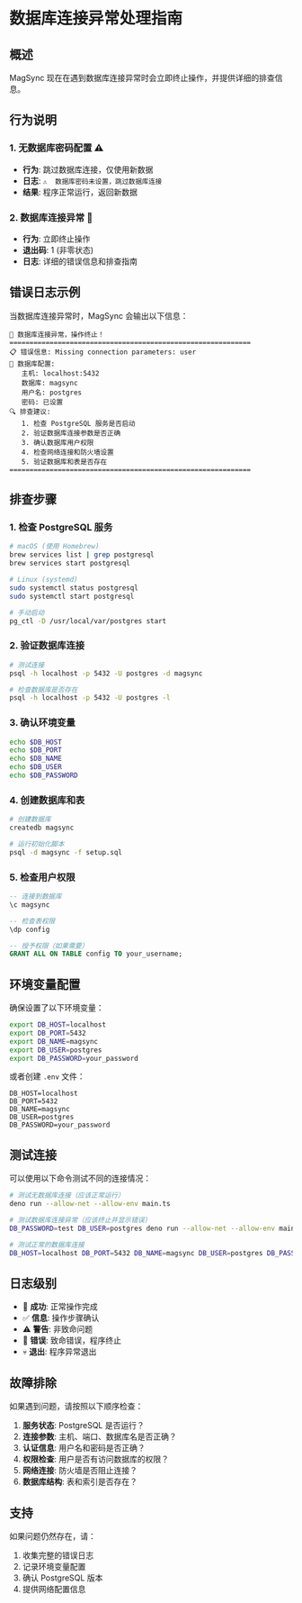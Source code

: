 # 数据库连接异常处理指南

## 概述

MagSync 现在在遇到数据库连接异常时会立即终止操作，并提供详细的排查信息。

## 行为说明

### 1. 无数据库密码配置 ⚠️
- **行为**: 跳过数据库连接，仅使用新数据
- **日志**: `⚠️  数据库密码未设置，跳过数据库连接`
- **结果**: 程序正常运行，返回新数据

### 2. 数据库连接异常 🚨
- **行为**: 立即终止操作
- **退出码**: 1 (非零状态)
- **日志**: 详细的错误信息和排查指南

## 错误日志示例

当数据库连接异常时，MagSync 会输出以下信息：

```
🚨 数据库连接异常，操作终止！
============================================================
📋 错误信息: Missing connection parameters: user
🔧 数据库配置:
   主机: localhost:5432
   数据库: magsync
   用户名: postgres
   密码: 已设置
🔍 排查建议:
   1. 检查 PostgreSQL 服务是否启动
   2. 验证数据库连接参数是否正确
   3. 确认数据库用户权限
   4. 检查网络连接和防火墙设置
   5. 验证数据库和表是否存在
============================================================
```

## 排查步骤

### 1. 检查 PostgreSQL 服务
```bash
# macOS (使用 Homebrew)
brew services list | grep postgresql
brew services start postgresql

# Linux (systemd)
sudo systemctl status postgresql
sudo systemctl start postgresql

# 手动启动
pg_ctl -D /usr/local/var/postgres start
```

### 2. 验证数据库连接
```bash
# 测试连接
psql -h localhost -p 5432 -U postgres -d magsync

# 检查数据库是否存在
psql -h localhost -p 5432 -U postgres -l
```

### 3. 确认环境变量
```bash
echo $DB_HOST
echo $DB_PORT  
echo $DB_NAME
echo $DB_USER
echo $DB_PASSWORD
```

### 4. 创建数据库和表
```bash
# 创建数据库
createdb magsync

# 运行初始化脚本
psql -d magsync -f setup.sql
```

### 5. 检查用户权限
```sql
-- 连接到数据库
\c magsync

-- 检查表权限
\dp config

-- 授予权限（如果需要）
GRANT ALL ON TABLE config TO your_username;
```

## 环境变量配置

确保设置了以下环境变量：

```bash
export DB_HOST=localhost
export DB_PORT=5432
export DB_NAME=magsync
export DB_USER=postgres
export DB_PASSWORD=your_password
```

或者创建 `.env` 文件：

```env
DB_HOST=localhost
DB_PORT=5432
DB_NAME=magsync
DB_USER=postgres
DB_PASSWORD=your_password
```

## 测试连接

可以使用以下命令测试不同的连接情况：

```bash
# 测试无数据库连接（应该正常运行）
deno run --allow-net --allow-env main.ts

# 测试数据库连接异常（应该终止并显示错误）
DB_PASSWORD=test DB_USER=postgres deno run --allow-net --allow-env main.ts

# 测试正常的数据库连接
DB_HOST=localhost DB_PORT=5432 DB_NAME=magsync DB_USER=postgres DB_PASSWORD=your_password deno run --allow-net --allow-env main.ts
```

## 日志级别

- 🎉 **成功**: 正常操作完成
- ✅ **信息**: 操作步骤确认  
- ⚠️ **警告**: 非致命问题
- 🚨 **错误**: 致命错误，程序终止
- 💀 **退出**: 程序异常退出

## 故障排除

如果遇到问题，请按照以下顺序检查：

1. **服务状态**: PostgreSQL 是否运行？
2. **连接参数**: 主机、端口、数据库名是否正确？
3. **认证信息**: 用户名和密码是否正确？
4. **权限检查**: 用户是否有访问数据库的权限？
5. **网络连接**: 防火墙是否阻止连接？
6. **数据库结构**: 表和索引是否存在？

## 支持

如果问题仍然存在，请：
1. 收集完整的错误日志
2. 记录环境变量配置
3. 确认 PostgreSQL 版本
4. 提供网络配置信息

<!-- Contains AI-generated edits. -->
